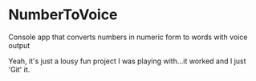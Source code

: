 NumberToVoice
=============

Console app that converts numbers in numeric form to words with voice output

Yeah, it's just a lousy fun project I was playing with...it worked and I just 'Git' it.
